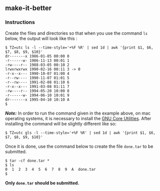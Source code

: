 ## make-it-better

### Instructions

Create the files and directories so that when you use the command `ls` below, the output will look like this :

```console
$ TZ=utc ls -l --time-style='+%F %R' | sed 1d | awk '{print $1, $6, $7, $8, $9, $10}'
dr-------x 1986-01-05 00:00 0
-r------w- 1986-11-13 00:01 1
-rw----r-- 1988-03-05 00:10 2
lrwxrwxrwx 1990-02-16 00:11 3 -> 0
-r-x--x--- 1990-10-07 01:00 4
-r--rw---- 1990-11-07 01:01 5
-r--rw---- 1991-02-08 01:10 6
-r-x--x--- 1991-03-08 01:11 7
-rw----r-- 1994-05-20 10:00 8
-r------w- 1994-06-10 10:01 9
dr-------x 1995-04-10 10:10 A
$
```
***Note:*** In order to run the command given in the example above, on mac operating systems, it is necessary to install the [GNU Core Utilities](https://en.wikipedia.org/wiki/GNU_Core_Utilities).
After installing the command will be slightly different like so: 
```console 
$ TZ=utc gls -l --time-style='+%F %R' | sed 1d | awk '{print $1, $6, $7, $8, $9, $10}'
```

Once it is done, use the command below to create the file `done.tar` to be submitted.

```console
$ tar -cf done.tar *
$ ls
0  1  2  3  4  5  6  7  8  9  A  done.tar
$
```

**Only `done.tar` should be submitted.**
